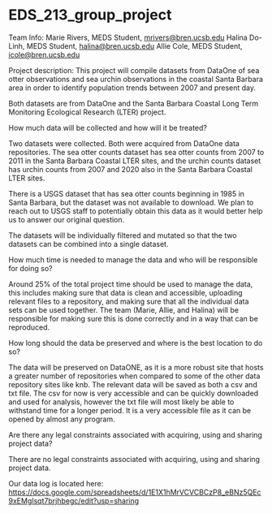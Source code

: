 # EDS_213_group_project

Team Info:
Marie Rivers, MEDS Student, mrivers@bren.ucsb.edu
Halina Do-Linh, MEDS Student, halina@bren.ucsb.edu
Allie Cole, MEDS Student, icole@bren.ucsb.edu

Project description: This project will compile datasets from DataOne of sea otter observations and sea urchin observations in the coastal Santa Barbara area in order to identify population trends between 2007 and present day.

Both datasets are from DataOne and the Santa Barbara Coastal Long Term Monitoring Ecological Research (LTER) project.

How much data will be collected and how will it be treated?

Two datasets were collected. Both were acquired from DataOne data repositories. The sea otter counts dataset has sea otter counts from 2007 to 2011 in the Santa Barbara Coastal LTER sites, and the urchin counts dataset has urchin counts from 2007 and 2020 also in the Santa Barbara Coastal LTER sites. 

There is a USGS dataset that has sea otter counts beginning in 1985 in Santa Barbara, but the dataset was not available to download. We plan to reach out to USGS staff to potentially obtain this data as it would better help us to answer our original question.		

The datasets will be individually filtered and mutated so that the two datasets can be combined into a single dataset.

How much time is needed to manage the data and who will be responsible for doing so?

Around 25% of the total project time should be used to manage the data, this includes making sure that data is clean and accessible, uploading relevant files to a repository, and making sure that all the individual data sets can be used together. The team (Marie, Allie, and Halina) will be responsible for making sure this is done correctly and in a way that can be reproduced. 					
					
How long should the data be preserved and where is the best location to do so?

The data will be preserved on DataONE, as it is a more robust site that hosts a greater number of repositories when compared to some of the other data repository sites like knb. The relevant data will be saved as both a csv and txt file. The csv for now is very accessible and can be quickly downloaded and used for analysis, however the txt file will most likely be able to withstand time for a longer period. It is a very accessible file as it can be opened by almost any program. 

Are there any legal constraints associated with acquiring, using and sharing project data?

There are no legal constraints associated with acquiring, using and sharing project data. 					
					
Our data log is located here: https://docs.google.com/spreadsheets/d/1E1X1hMrVCVCBCzP8_eBNz5QEc9xEMgIsqt7brjhbegc/edit?usp=sharing					
					